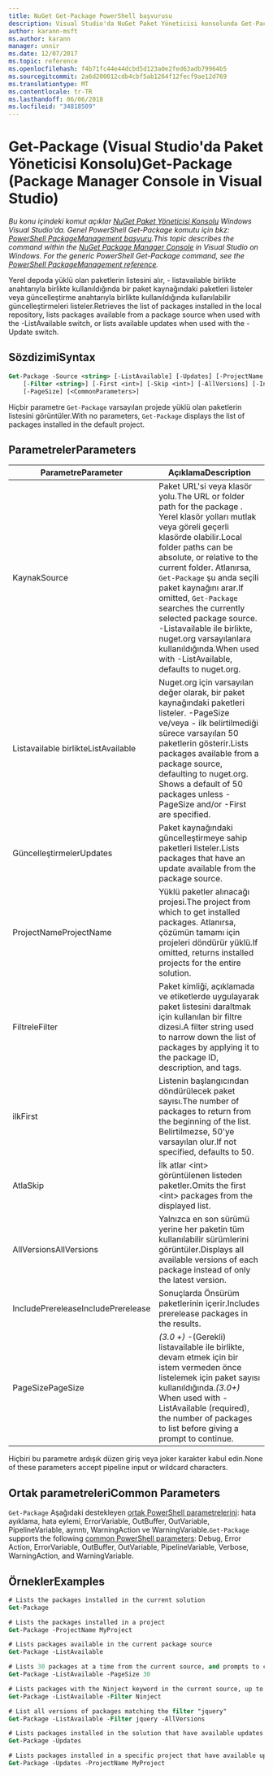 ```yaml
---
title: NuGet Get-Package PowerShell başvurusu
description: Visual Studio'da NuGet Paket Yöneticisi konsolunda Get-Package PowerShell komut başvurusu.
author: karann-msft
ms.author: karann
manager: unnir
ms.date: 12/07/2017
ms.topic: reference
ms.openlocfilehash: f4b71fc44e44dcbd5d123a0e2fed63adb79964b5
ms.sourcegitcommit: 2a6d200012cdb4cbf5ab1264f12fecf9ae12d769
ms.translationtype: MT
ms.contentlocale: tr-TR
ms.lasthandoff: 06/06/2018
ms.locfileid: "34818509"
---
```

# <a name="get-package-package-manager-console-in-visual-studio"></a><span data-ttu-id="4529a-103">Get-Package (Visual Studio'da Paket Yöneticisi Konsolu)</span><span class="sxs-lookup"><span data-stu-id="4529a-103">Get-Package (Package Manager Console in Visual Studio)</span></span>

<span data-ttu-id="4529a-104">*Bu konu içindeki komut açıklar [NuGet Paket Yöneticisi Konsolu](package-manager-console.md) Windows Visual Studio'da. Genel PowerShell Get-Package komutu için bkz: [PowerShell PackageManagement başvuru](/powershell/module/packagemanagement/?view=powershell-6).*</span><span class="sxs-lookup"><span data-stu-id="4529a-104">*This topic describes the command within the [NuGet Package Manager Console](package-manager-console.md) in Visual Studio on Windows. For the generic PowerShell Get-Package command, see the [PowerShell PackageManagement reference](/powershell/module/packagemanagement/?view=powershell-6).*</span></span>

<span data-ttu-id="4529a-105">Yerel depoda yüklü olan paketlerin listesini alır, - listavailable birlikte anahtarıyla birlikte kullanıldığında bir paket kaynağındaki paketleri listeler veya güncelleştirme anahtarıyla birlikte kullanıldığında kullanılabilir güncelleştirmeleri listeler.</span><span class="sxs-lookup"><span data-stu-id="4529a-105">Retrieves the list of packages installed in the local repository, lists packages available from a package source when used with the -ListAvailable switch, or lists available updates when used with the -Update switch.</span></span>

## <a name="syntax"></a><span data-ttu-id="4529a-106">Sözdizimi</span><span class="sxs-lookup"><span data-stu-id="4529a-106">Syntax</span></span>

```ps
Get-Package -Source <string> [-ListAvailable] [-Updates] [-ProjectName <string>]
    [-Filter <string>] [-First <int>] [-Skip <int>] [-AllVersions] [-IncludePrerelease]
    [-PageSize] [<CommonParameters>]
```

<span data-ttu-id="4529a-107">Hiçbir parametre `Get-Package` varsayılan projede yüklü olan paketlerin listesini görüntüler.</span><span class="sxs-lookup"><span data-stu-id="4529a-107">With no parameters, `Get-Package` displays the list of packages installed in the default project.</span></span>

## <a name="parameters"></a><span data-ttu-id="4529a-108">Parametreler</span><span class="sxs-lookup"><span data-stu-id="4529a-108">Parameters</span></span>

| <span data-ttu-id="4529a-109">Parametre</span><span class="sxs-lookup"><span data-stu-id="4529a-109">Parameter</span></span> | <span data-ttu-id="4529a-110">Açıklama</span><span class="sxs-lookup"><span data-stu-id="4529a-110">Description</span></span> |
| --- | --- |
| <span data-ttu-id="4529a-111">Kaynak</span><span class="sxs-lookup"><span data-stu-id="4529a-111">Source</span></span> | <span data-ttu-id="4529a-112">Paket URL'si veya klasör yolu.</span><span class="sxs-lookup"><span data-stu-id="4529a-112">The URL or folder path for the package .</span></span> <span data-ttu-id="4529a-113">Yerel klasör yolları mutlak veya göreli geçerli klasörde olabilir.</span><span class="sxs-lookup"><span data-stu-id="4529a-113">Local folder paths can be absolute, or relative to the current folder.</span></span> <span data-ttu-id="4529a-114">Atlanırsa, `Get-Package` şu anda seçili paket kaynağını arar.</span><span class="sxs-lookup"><span data-stu-id="4529a-114">If omitted, `Get-Package` searches the currently selected package source.</span></span> <span data-ttu-id="4529a-115">-Listavailable ile birlikte, nuget.org varsayılanlara kullanıldığında.</span><span class="sxs-lookup"><span data-stu-id="4529a-115">When used with -ListAvailable, defaults to nuget.org.</span></span> |
| <span data-ttu-id="4529a-116">Listavailable birlikte</span><span class="sxs-lookup"><span data-stu-id="4529a-116">ListAvailable</span></span> | <span data-ttu-id="4529a-117">Nuget.org için varsayılan değer olarak, bir paket kaynağındaki paketleri listeler. -PageSize ve/veya - ilk belirtilmediği sürece varsayılan 50 paketlerin gösterir.</span><span class="sxs-lookup"><span data-stu-id="4529a-117">Lists packages available from a package source, defaulting to nuget.org. Shows a default of 50 packages unless -PageSize and/or -First are specified.</span></span> |
| <span data-ttu-id="4529a-118">Güncelleştirmeler</span><span class="sxs-lookup"><span data-stu-id="4529a-118">Updates</span></span> | <span data-ttu-id="4529a-119">Paket kaynağındaki güncelleştirmeye sahip paketleri listeler.</span><span class="sxs-lookup"><span data-stu-id="4529a-119">Lists packages that have an update available from the package source.</span></span> |
| <span data-ttu-id="4529a-120">ProjectName</span><span class="sxs-lookup"><span data-stu-id="4529a-120">ProjectName</span></span> | <span data-ttu-id="4529a-121">Yüklü paketler alınacağı projesi.</span><span class="sxs-lookup"><span data-stu-id="4529a-121">The project from which to get installed packages.</span></span> <span data-ttu-id="4529a-122">Atlanırsa, çözümün tamamı için projeleri döndürür yüklü.</span><span class="sxs-lookup"><span data-stu-id="4529a-122">If omitted, returns installed projects for the entire solution.</span></span> |
| <span data-ttu-id="4529a-123">Filtrele</span><span class="sxs-lookup"><span data-stu-id="4529a-123">Filter</span></span> | <span data-ttu-id="4529a-124">Paket kimliği, açıklamada ve etiketlerde uygulayarak paket listesini daraltmak için kullanılan bir filtre dizesi.</span><span class="sxs-lookup"><span data-stu-id="4529a-124">A filter string used to narrow down the list of packages by applying it to the package ID, description, and tags.</span></span> |
| <span data-ttu-id="4529a-125">ilk</span><span class="sxs-lookup"><span data-stu-id="4529a-125">First</span></span> | <span data-ttu-id="4529a-126">Listenin başlangıcından döndürülecek paket sayısı.</span><span class="sxs-lookup"><span data-stu-id="4529a-126">The number of packages to return from the beginning of the list.</span></span> <span data-ttu-id="4529a-127">Belirtilmezse, 50'ye varsayılan olur.</span><span class="sxs-lookup"><span data-stu-id="4529a-127">If not specified, defaults to 50.</span></span> |
| <span data-ttu-id="4529a-128">Atla</span><span class="sxs-lookup"><span data-stu-id="4529a-128">Skip</span></span> | <span data-ttu-id="4529a-129">İlk atlar &lt;int&gt; görüntülenen listeden paketler.</span><span class="sxs-lookup"><span data-stu-id="4529a-129">Omits the first &lt;int&gt; packages from the displayed list.</span></span>  |
| <span data-ttu-id="4529a-130">AllVersions</span><span class="sxs-lookup"><span data-stu-id="4529a-130">AllVersions</span></span> | <span data-ttu-id="4529a-131">Yalnızca en son sürümü yerine her paketin tüm kullanılabilir sürümlerini görüntüler.</span><span class="sxs-lookup"><span data-stu-id="4529a-131">Displays all available versions of each package instead of only the latest version.</span></span> |
| <span data-ttu-id="4529a-132">IncludePrerelease</span><span class="sxs-lookup"><span data-stu-id="4529a-132">IncludePrerelease</span></span> | <span data-ttu-id="4529a-133">Sonuçlarda Önsürüm paketlerinin içerir.</span><span class="sxs-lookup"><span data-stu-id="4529a-133">Includes prerelease packages in the results.</span></span> |
| <span data-ttu-id="4529a-134">PageSize</span><span class="sxs-lookup"><span data-stu-id="4529a-134">PageSize</span></span> | <span data-ttu-id="4529a-135">*(3.0 +)*  -(Gerekli) listavailable ile birlikte, devam etmek için bir istem vermeden önce listelemek için paket sayısı kullanıldığında.</span><span class="sxs-lookup"><span data-stu-id="4529a-135">*(3.0+)* When used with -ListAvailable (required), the number of packages to list before giving a prompt to continue.</span></span> |

<span data-ttu-id="4529a-136">Hiçbiri bu parametre ardışık düzen giriş veya joker karakter kabul edin.</span><span class="sxs-lookup"><span data-stu-id="4529a-136">None of these parameters accept pipeline input or wildcard characters.</span></span>

## <a name="common-parameters"></a><span data-ttu-id="4529a-137">Ortak parametreleri</span><span class="sxs-lookup"><span data-stu-id="4529a-137">Common Parameters</span></span>

<span data-ttu-id="4529a-138">`Get-Package` Aşağıdaki destekleyen [ortak PowerShell parametrelerini](http://go.microsoft.com/fwlink/?LinkID=113216): hata ayıklama, hata eylemi, ErrorVariable, OutBuffer, OutVariable, PipelineVariable, ayrıntı, WarningAction ve WarningVariable.</span><span class="sxs-lookup"><span data-stu-id="4529a-138">`Get-Package` supports the following [common PowerShell parameters](http://go.microsoft.com/fwlink/?LinkID=113216): Debug, Error Action, ErrorVariable, OutBuffer, OutVariable, PipelineVariable, Verbose, WarningAction, and WarningVariable.</span></span>

## <a name="examples"></a><span data-ttu-id="4529a-139">Örnekler</span><span class="sxs-lookup"><span data-stu-id="4529a-139">Examples</span></span>

```ps
# Lists the packages installed in the current solution
Get-Package

# Lists the packages installed in a project
Get-Package -ProjectName MyProject

# Lists packages available in the current package source
Get-Package -ListAvailable

# Lists 30 packages at a time from the current source, and prompts to continue if more are available
Get-Package -ListAvailable -PageSize 30

# Lists packages with the Ninject keyword in the current source, up to 50
Get-Package -ListAvailable -Filter Ninject

# List all versions of packages matching the filter "jquery"
Get-Package -ListAvailable -Filter jquery -AllVersions

# Lists packages installed in the solution that have available updates
Get-Package -Updates

# Lists packages installed in a specific project that have available updates
Get-Package -Updates -ProjectName MyProject
```
